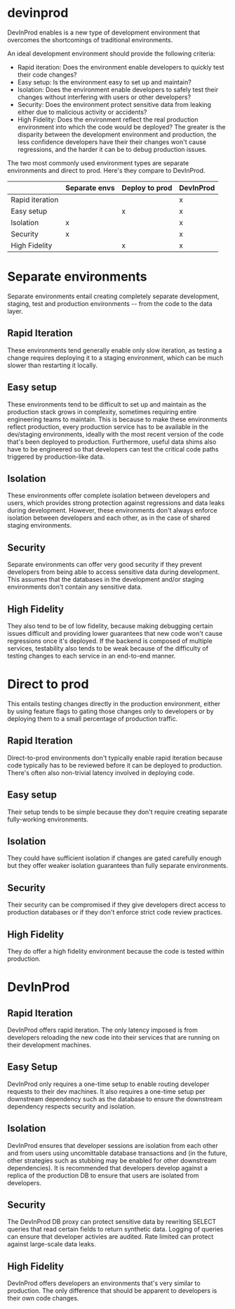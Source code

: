 # devinprod

DevInProd enables is a new type of development environment that overcomes the shortcomings of traditional environments.

An ideal development environment should provide the following criteria:

- Rapid iteration: Does the environment enable developers to quickly test their code changes?
- Easy setup: Is the environment easy to set up and maintain?
- Isolation: Does the environment enable developers to safely test their changes without interfering with users or other developers?
- Security: Does the environment protect sensitive data from leaking either due to malicious activity or accidents?
- High Fidelity: Does the environment reflect the real production environment into which the code would be deployed? The greater is the disparity between the development environment and production, the less confidence developers have their their changes won't cause regressions, and the harder it can be to debug production issues.

The two most commonly used environment types are separate environments and direct to prod. Here's they compare to DevInProd.

|                 | Separate envs | Deploy to prod | DevInProd |
| --------------- | ------------- | -------------- | --------- |
| Rapid iteration |               |                | x         |
| Easy setup      |               | x              | x         |
| Isolation       | x             |                | x         |
| Security        | x             |                | x         |
| High Fidelity   |               | x              | x         |

# Separate environments

Separate environments entail creating completely separate development, staging, test and production environments -- from the code to the data layer.

## Rapid Iteration

These environments tend generally enable only slow iteration, as testing a change requires deploying it to a staging environment, which can be much slower than restarting it locally.

## Easy setup

These environments tend to be difficult to set up and maintain as the production stack grows in complexity, sometimes requiring entire engineering teams to maintain. This is because to make these environments reflect production, every production service has to be available in the dev/staging environments, ideally with the most recent version of the code that's been deployed to production. Furthermore, useful data shims also have to be engineered so that developers can test the critical code paths triggered by production-like data.

## Isolation

These environments offer complete isolation between developers and users, which provides strong protection against regressions and data leaks during development. However, these environments don't always enforce isolation between developers and each other, as in the case of shared staging environments.

## Security

Separate environments can offer very good security if they prevent developers from being able to access sensitive data during development. This assumes that the databases in the development and/or staging environments don't contain any sensitive data.

## High Fidelity

They also tend to be of low fidelity, because making debugging certain issues difficult and providing lower guarantees that new code won't cause regressions once it's deployed.
If the backend is composed of multiple services, testability also tends to be weak because of the difficulty of testing changes to each service in an end-to-end manner.

# Direct to prod

This entails testing changes directly in the production environment, either by using feature flags to gating those changes only to developers or by deploying them to a small percentage of production traffic.

## Rapid Iteration

Direct-to-prod environments don't typically enable rapid iteration because code typically has to be reviewed before it can be deployed to production. There's often also non-trivial latency involved in deploying code.

## Easy setup

Their setup tends to be simple because they don't require creating separate fully-working environments.

## Isolation

They could have sufficient isolation if changes are gated carefully enough but they offer weaker isolation guarantees than fully separate environments.

## Security

Their security can be compromised if they give developers direct access to production databases or if they don't enforce strict code review practices.

## High Fidelity

They do offer a high fidelity environment because the code is tested within production.

# DevInProd

## Rapid Iteration

DevInProd offers rapid iteration. The only latency imposed is from developers reloading the new code into their services that are running on their development machines.

## Easy Setup

DevInProd only requires a one-time setup to enable routing developer requests to their dev machines. It also requires a one-time setup per downstream dependency such as the database to ensure the downstream dependency respects security and isolation.

## Isolation

DevInProd ensures that developer sessions are isolation from each other and from users using uncomittable database transactions and (in the future, other strategies such as stubbing may be enabled for other downstream dependencies). It is recommended that developers develop against a replica of the production DB to ensure that users are isolated from developers.

## Security

The DevInProd DB proxy can protect sensitive data by rewriting SELECT queries that read certain fields to return synthetic data. Logging of queries can ensure that developer activies are audited. Rate limited can protect against large-scale data leaks.

## High Fidelity

DevInProd offers developers an environments that's very similar to production. The only difference that should be apparent to developers is their own code changes.
